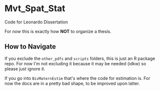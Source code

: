 # Mvt_Spat_Stat
Code for Leonardo Dissertation

For *now* this is exactly how **NOT** to organize a thesis.

## How to Navigate

If you exclude the `other_pdfs` and `scripts` folders, this is just an R package repo. For now I'm not excluding it because it may be needed (idkw) so please just ignore it.

If you go into `BivMaternEstim` that's where the code for estimation is. For now the docs are in a pretty bad shape, to be improved upon latter.

